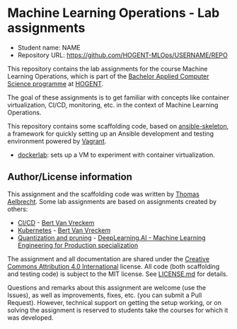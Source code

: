 # Machine Learning Operations - Lab assignments

- Student name: NAME
- Repository URL: <https://github.com/HOGENT-MLOps/USERNAME/REPO>

This repository contains the lab assignments for the course Machine Learning Operations, which is part of the [Bachelor Applied Computer Science programme](https://www.hogent.be/opleidingen/bachelors/toegepaste-informatica/) at [HOGENT](https://www.hogent.be/).

The goal of these assignments is to get familiar with concepts like container virtualization, CI/CD, monitoring, etc. in the context of Machine Learning Operations.

This repository contains some scaffolding code, based on [ansible-skeleton](https://github.com/bertvv/ansible-skeleton), a framework for quickly setting up an Ansible development and testing environment powered by [Vagrant](https://vagrantup.com).

- [dockerlab](dockerlab/): sets up a VM to experiment with container virtualization.

## Author/License information

This assignment and the scaffolding code was written by [Thomas Aelbrecht](https://github.com/thomasaelbrecht/). Some lab assignments are based on assignments created by others:

- [CI/CD](./assignment/02-cicd.md) - [Bert Van Vreckem](https://github.com/bertvv/)
- [Kubernetes](./assignment/04-kubernetes.md) - [Bert Van Vreckem](https://github.com/bertvv/)
- [Quantization and pruning](./assignment/05-quantization-and-pruning.md) - [DeepLearning.AI - Machine Learning Engineering for Production specialization](https://github.com/https-deeplearning-ai/machine-learning-engineering-for-production-public/)

The assignment and all documentation are shared under the [Creative Commons Attribution 4.0 International](http://creativecommons.org/licenses/by/4.0/) license. All code (both scaffolding and testing code) is subject to the MIT license. See [LICENSE.md](LICENSE.md) for details.

Questions and remarks about this assignment are welcome (use the Issues), as well as improvements, fixes, etc. (you can submit a Pull Request). However, technical support on getting the setup working, or on solving the assignment is reserved to students take the courses for which it was developed.
